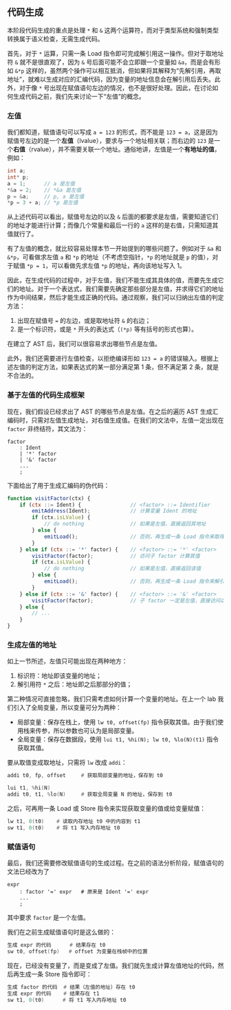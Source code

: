 ## 代码生成

本阶段代码生成的重点是处理 `*` 和 `&` 这两个运算符，而对于类型系统和强制类型转换属于语义检查，无需生成代码。

首先，对于 `*` 运算，只需一条 Load 指令即可完成解引用这一操作。但对于取地址符 `&` 就不是很直观了，因为 `&` 号后面可能不会立即跟一个变量如 `&a`，而是会有形如 `&*p` 这样的，虽然两个操作可以相互抵消，但如果将其解释为“先解引用，再取地址”，就难以生成对应的汇编代码，因为变量的地址信息会在解引用后丢失。此外，对于像 `*` 号出现在赋值语句左边的情况，也不是很好处理。因此，在讨论如何生成代码之前，我们先来讨论一下“左值”的概念。

### 左值

我们都知道，赋值语句可以写成 `a = 123` 的形式，而不能是 `123 = a`，这是因为赋值号左边的是一个**左值**（lvalue），要求与一个地址相关联；而右边的 `123` 是一个**右值**（rvalue），并不需要关联一个地址。通俗地讲，左值是一个**有地址的值**，例如：

```c
int a;
int* p;
a = 1;      // a 是左值
*&a = 2;    // *&a 是左值
p = &a;     // p, a 是左值
*p = 3 + a; // *p 是左值
```

从上述代码可以看出，赋值号左边的以及 `&` 后面的都要求是左值，需要知道它们的地址才能进行计算；而像几个常量和最后一行的 `a` 这样的是右值，只需知道其值就行了。

有了左值的概念，就比较容易处理本节一开始提到的哪些问题了。例如对于 `&a` 和 `&*p`，可看做求左值 `a` 和 `*p` 的地址（不考虑空指针，`*p` 的地址就是 `p` 的值），对于赋值 `*p = 1`，可以看做先求左值 `*p` 的地址，再向该地址写入 1。

因此，在生成代码的过程中，对于左值，我们不能生成其具体的值，而要先生成它们的地址。对于一个表达式，我们需要先确定那些部分是左值，并求得它们的地址作为中间结果，然后才能生成正确的代码。通过观察，我们可以归纳出左值的判定方法：

1. 出现在赋值号 `=` 的左边，或是取地址符 `&` 的右边；
2. 是一个标识符，或是 `*` 开头的表达式（`(*p)` 等有括号的形式也算）。

在建立了 AST 后，我们可以很容易求出哪些节点是左值。

此外，我们还需要进行左值检查，以拒绝编译形如 `123 = a` 的错误输入。根据上述左值的判定方法，如果表达式的某一部分满足第 1 条，但不满足第 2 条，就是不合法的。

### 基于左值的代码生成框架

现在，我们假设已经求出了 AST 的哪些节点是左值。在之后的遍历 AST 生成汇编码时，只需对左值生成地址，对右值生成值。在我们的文法中，左值一定出现在 `factor` 非终结符，其文法为：

```
factor
    : Ident
    | '*' factor
    | '&' factor
    ...
    ;
```

下面给出了用于生成汇编码的伪代码：

```js
function visitFactor(ctx) {
    if (ctx ::= Ident) {                // <factor> ::= Identifier
        emitAddress(Ident);             // 计算变量 Ident 的地址
        if (ctx.isLValue) {
            // do nothing               // 如果是左值，直接返回其地址
        } else {
            emitLoad();                 // 否则，再生成一条 Load 指令来取得变量的值
        }
    } else if (ctx ::= '*' factor) {    // <factor> ::= '*' <factor>
        visitFactor(factor);            // 访问子 factor 计算其值
        if (ctx.isLValue) {
            // do nothing               // 如果是左值，直接返回该值
        } else {
            emitLoad();                 // 否则，再生成一条 Load 指令来解引用
        }
    } else if (ctx ::= '&' factor) {    // <factor> ::= '&' <factor>
        visitFactor(factor);            // 子 factor 一定是左值，直接访问以得到其地址
    } else {
        // ...
    }
}
```

### 生成左值的地址

如上一节所述，左值只可能出现在两种地方：

1. 标识符：地址即该变量的地址；
2. 解引用符 `*` 之后：地址即之后那部分的值；

第二种情况可直接忽略，我们只需考虑如何计算一个变量的地址。在上一个 lab 我们引入了全局变量，所以变量可分为两种：

* 局部变量：保存在栈上，使用 `lw t0, offset(fp)` 指令获取其值。由于我们使用栈来传参，所以参数也可认为是局部变量。
* 全局变量：保存在数据段，使用 `lui t1, %hi(N); lw t0, %lo(N)(t1)` 指令获取其值。

要从取值变成取地址，只需将 `lw` 改成 `addi`：

```asm
addi t0, fp, offset     # 获取局部变量的地址，保存到 t0

lui t1, %hi(N)
addi t0, t1, %lo(N)     # 获取全局变量 N 的地址，保存到 t0
```

之后，可再用一条 Load 或 Store 指令来实现获取变量的值或给变量赋值：

```asm
lw t1, 0(t0)    # 读取内存地址 t0 中的内容到 t1
sw t1, 0(t0)    # 将 t1 写入内存地址 t0
```

### 赋值语句

最后，我们还需要修改赋值语句的生成过程。在之前的语法分析阶段，赋值语句的文法已经改为了

```
expr
    : factor '=' expr   # 原来是 Ident '=' expr
    ...
    ;
```

其中要求 `factor` 是一个左值。

我们在之前生成赋值语句时是这么做的：

```asm
生成 expr 的代码      # 结果存在 t0
sw t0, offset(fp)   # offset 为变量在栈帧中的位置
```

现在，已经没有变量了，而是变成了左值。我们就先生成计算左值地址的代码，然后再生成一条 Store 指令即可：

```asm
生成 factor 的代码  # 结果（左值的地址）存在 t0
生成 expr 的代码    # 结果存在 t1
sw t1, 0(t0)      # 将 t1 写入内存地址 t0
```
